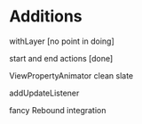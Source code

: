  Additions  
 =========
 
 
 withLayer [no point in doing]
 
 start and end actions [done]
 
 ViewPropertyAnimator clean slate
 
 addUpdateListener

 fancy Rebound integration
